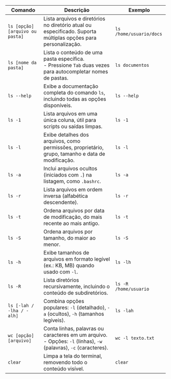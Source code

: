 
| Comando                         | Descrição                                                                                                             | Exemplo                 |
| ------------------------------- | --------------------------------------------------------------------------------------------------------------------- | ----------------------- |
| `ls [opção] [arquivo ou pasta]` | Lista arquivos e diretórios no diretório atual ou especificado. Suporta múltiplas opções para personalização.         | `ls /home/usuario/docs` |
| `ls [nome da pasta]`            | Lista o conteúdo de uma pasta específica.  <br>- Pressione `Tab` duas vezes para autocompletar nomes de pastas.       | `ls documentos`         |
| `ls --help`                     | Exibe a documentação completa do comando `ls`, incluindo todas as opções disponíveis.                                 | `ls --help`             |
| `ls -1`                         | Lista arquivos em uma única coluna, útil para scripts ou saídas limpas.                                               | `ls -1`                 |
| `ls -l`                         | Exibe detalhes dos arquivos, como permissões, proprietário, grupo, tamanho e data de modificação.                     | `ls -l`                 |
| `ls -a`                         | Inclui arquivos ocultos (iniciados com `.`) na listagem, como `.bashrc`.                                              | `ls -a`                 |
| `ls -r`                         | Lista arquivos em ordem inversa (alfabética descendente).                                                             | `ls -r`                 |
| `ls -t`                         | Ordena arquivos por data de modificação, do mais recente ao mais antigo.                                              | `ls -t`                 |
| `ls -S`                         | Ordena arquivos por tamanho, do maior ao menor.                                                                       | `ls -S`                 |
| `ls -h`                         | Exibe tamanhos de arquivos em formato legível (ex.: KB, MB) quando usado com `-l`.                                    | `ls -lh`                |
| `ls -R`                         | Lista diretórios recursivamente, incluindo o conteúdo de subdiretórios.                                               | `ls -R /home/usuario`   |
| `ls [-lah / -lha / -alh]`       | Combina opções populares: `-l` (detalhado), `-a` (ocultos), `-h` (tamanhos legíveis).                                 | `ls -lah`               |
| `wc [opção] [arquivo]`          | Conta linhas, palavras ou caracteres em um arquivo.  <br>- Opções: `-l` (linhas), `-w` (palavras), `-c` (caracteres). | `wc -l texto.txt`       |
| `clear`                         | Limpa a tela do terminal, removendo todo o conteúdo visível.                                                          | `clear`                 |
